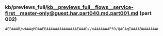 ### kb/previews_full/kb__previews_full__flows__service-first__master-only@guest.har.part040.md.part001.md (part 002)

```md
AEBAAAB/wAAAgMDAAEBAAAAAAAAAAAAAAEAAAD//v4AAAAAAP39/QACAgIAAAABAAAAAAACAgIA/f39AP7+/gADAwMABAQ
```

```
